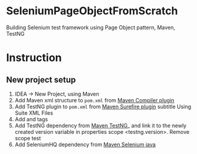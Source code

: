 # SeleniumPageObjectFromScratch
Building Selenium test framework using Page Object pattern, Maven, TestNG

# Instruction
## New project setup
1. IDEA -> New Project, using Maven
2. Add Maven xml structure to `pom.xml` from [Maven Compiler plugin](https://maven.apache.org/plugins/maven-compiler-plugin/examples/set-compiler-source-and-target.html)
3. Add TestNG plugin to `pom.xml` from [Maven Surefire plugin](https://maven.apache.org/surefire/maven-surefire-plugin/examples/testng.html) subtitle Using Suite XML Files
4. Add <properties> and <dependencies> tags
5. Add TestNG dependency from [Maven TestNG](https://mvnrepository.com/artifact/org.testng/testng)_ and link it to the newly created version variable in properties scope <testng.version>. Remove scope test
6. Add SeleniumHQ dependency from [Maven Selenium java](https://mvnrepository.com/artifact/org.seleniumhq.selenium/selenium-java)
